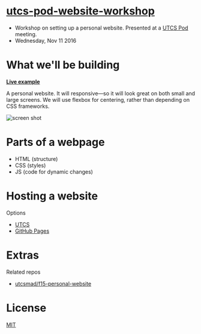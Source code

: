 # [utcs-pod-website-workshop](https://github.com/nishanths/utcs-pod-website-workshop)

* Workshop on setting up a personal website. Presented at a [UTCS Pod](https://www.cs.utexas.edu/undergraduate/student-engagement-and-support/360-connections/cs-pods) meeting.
* Wednesday, Nov 11 2016


# What we'll be building

**[Live example](http://nishanths.github.io/utcs-pod-website-workshop)**

A personal website. It will responsive—so it will look great on both small and large screens. We will use flexbox for centering, rather than depending on CSS frameworks.

![screen shot](http://i.imgur.com/XvdQoPU.png)

# Parts of a webpage

* HTML (structure)
* CSS (styles)
* JS (code for dynamic changes)

# Hosting a website

Options

* [UTCS](http://www.cs.utexas.edu/facilities/documentation/web)
* [GitHub Pages](https://pages.github.com)

# Extras

Related repos

* [utcsmad/f15-personal-website](https://github.com/utcsmad/f15-personal-website)

# License 

[MIT](http://nishanths.mit-license.org)

